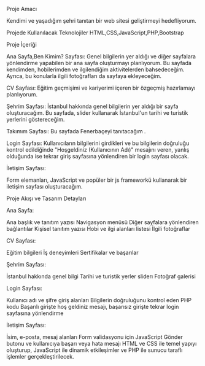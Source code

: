 Proje Amacı

Kendimi ve yaşadığım şehri tanıtan bir web sitesi geliştirmeyi hedefliyorum.

Projede Kullanılacak Teknolojiler
HTML,CSS,JavaScript,PHP,Bootstrap

Proje İçeriği


Ana Sayfa,Ben Kimim? Sayfası:
Genel bilgilerin yer aldığı ve diğer sayfalara yönlendirme yapabilen bir ana sayfa oluşturmayı planlıyorum.
Bu sayfada kendimden, hobilerimden ve ilgilendiğim aktivitelerden bahsedeceğim. Ayrıca, bu konularla ilgili fotoğrafları da sayfaya ekleyeceğim.

CV Sayfası:
Eğitim geçmişimi ve kariyerimi içeren bir özgeçmiş hazırlamayı planlıyorum.

Şehrim Sayfası:
İstanbul hakkında genel bilgilerin yer aldığı bir sayfa oluşturacağım. Bu sayfada, slider kullanarak İstanbul'un tarihi ve turistik yerlerini göstereceğim.

Takımım Sayfası:
Bu sayfada Fenerbaçeyi tanıtacağım .

Login Sayfası:
Kullanıcıların bilgilerini girdikleri ve bu bilgilerin doğruluğu kontrol edildiğinde "Hoşgeldiniz (Kullanıcının Adı)" mesajını veren, yanlış olduğunda ise tekrar giriş sayfasına yönlendiren bir login sayfası olacak.

İletişim Sayfası:

Form elemanları, JavaScript ve popüler bir js frameworkü kullanarak bir iletişim sayfası oluşturacağım.

Proje Akışı ve Tasarım Detayları

Ana Sayfa:

Ana başlık ve tanıtım yazısı
Navigasyon menüsü
Diğer sayfalara yönlendiren bağlantılar
Kişisel tanıtım yazısı
Hobi ve ilgi alanları listesi
İlgili fotoğraflar

CV Sayfası:

Eğitim bilgileri
İş deneyimleri
Sertifikalar ve başarılar

Şehrim Sayfası:

İstanbul hakkında genel bilgi
Tarihi ve turistik yerler sliderı
Fotoğraf galerisi


Login Sayfası:

Kullanıcı adı ve şifre giriş alanları
Bilgilerin doğruluğunu kontrol eden PHP kodu
Başarılı girişte hoş geldiniz mesajı, başarısız girişte tekrar login sayfasına yönlendirme

İletişim Sayfası:

İsim, e-posta, mesaj alanları
Form validasyonu için JavaScript
Gönder butonu ve kullanıcıya başarı veya hata mesajı
HTML ve CSS ile temel yapıyı oluşturup, JavaScript ile dinamik etkileşimler ve PHP ile sunucu taraflı işlemler gerçekleştirilecek.
